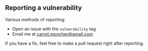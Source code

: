 ## Reporting a vulnerability

Various methods of reporting:
- Open an issue with the `vulnerability` tag
- Email me at [carrot.moncher@gmail.com](mailto:carrot.moncher@gmail.com)

If you have a fix, feel free to make a pull request right after reporting.
